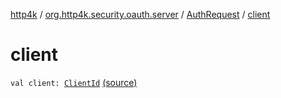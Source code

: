 [http4k](../../index.md) / [org.http4k.security.oauth.server](../index.md) / [AuthRequest](index.md) / [client](./client.md)

# client

`val client: `[`ClientId`](../-client-id/index.md) [(source)](https://github.com/http4k/http4k/blob/master/http4k-security-oauth/src/main/kotlin/org/http4k/security/oauth/server/AuthRequest.kt#L6)
